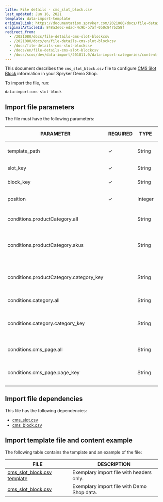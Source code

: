 ```yaml
---
title: File details - cms_slot_block.csv
last_updated: Jun 16, 2021
template: data-import-template
originalLink: https://documentation.spryker.com/2021080/docs/file-details-cms-slot-blockcsv
originalArticleId: 848a3e6c-edad-4c9b-b7af-0b0c847b258f
redirect_from:
  - /2021080/docs/file-details-cms-slot-blockcsv
  - /2021080/docs/en/file-details-cms-slot-blockcsv
  - /docs/file-details-cms-slot-blockcsv
  - /docs/en/file-details-cms-slot-blockcsv
  - /docs/scos/dev/data-import/201811.0/data-import-categories/content-management/file-details-cms-slot-block.csv.html
---
```


This document describes the `cms_slot_block.csv` file to configure [CMS Slot Block](/docs/scos/user/features/{{page.version}}/cms-feature-overview/templates-and-slots-overview.html) information in your Spryker Demo Shop.

To import the file, run:

```bash
data:import:cms-slot-block
```

## Import file parameters

The file must have the following parameters:

| PARAMETER | REQUIRED | TYPE | REQUIREMENTS OR COMMENTS | DESCRIPTION |
| --- | --- | --- | --- | --- |
| template_path | &check; | String | Must be a valid path to a twig template. | Path to the Twig file template. |
| slot_key | &check; | String |  | Slot key identifier. |
| block_key | &check; | String |  |Block key identifier.  |
| position | &check; | Integer |  | Position of the block in the slot. |
| conditions.productCategory.all |  | String |  | Conditions for all product categories. |
| conditions.productCategory.skus |  | String |  | Conditions for product category and product SKUs. |
| conditions.productCategory.category_key |  | String |N/A | Conditions for product category and category key identifiers. |
| conditions.category.all |  | String |  | Conditions for all categories. |
| conditions.category.category_key |  | String |  |Conditions for categories and product category key identifiers.  |
| conditions.cms_page.all |  | String |  | Conditions for all CMS pages. |
| conditions.cms_page.page_key |  | String |  | Conditions for Page key identifiers and CMS pages. |


## Import file dependencies

This file has the following dependencies:

* [cms_slot.csv](/docs/scos/dev/data-import/{{page.version}}/data-import-categories/content-management/file-details-cms-slot.csv.html)
* [cms_block.csv](/docs/scos/dev/data-import/{{page.version}}/data-import-categories/content-management/file-details-cms-block.csv.html)

## Import template file and content example

The following table contains the template and an example of the file:

| FILE | DESCRIPTION |
| --- | --- |
| [cms_slot_block.csv template](https://spryker.s3.eu-central-1.amazonaws.com/docs/Developer+Guide/Back-End/Data+Manipulation/Data+Ingestion/Data+Import/Data+Import+Categories/Content+Management/Template+cms_slot_block.csv) | Exemplary import file with headers only. |
| [cms_slot_block.csv](https://spryker.s3.eu-central-1.amazonaws.com/docs/Developer+Guide/Back-End/Data+Manipulation/Data+Ingestion/Data+Import/Data+Import+Categories/Content+Management/cms_slot_block.csv) | Exemplary import file with Demo Shop data. |
